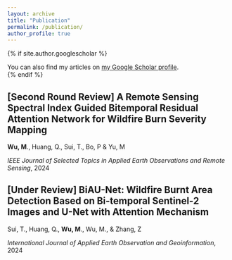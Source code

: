 ```yaml
---
layout: archive
title: "Publication"
permalink: /publication/
author_profile: true
---
```


{% if site.author.googlescholar %}
  <div class="wordwrap">You can also find my articles on <a href="{{site.author.googlescholar}}">my Google Scholar profile</a>.</div>
{% endif %}

## [Second Round Review] A Remote Sensing Spectral Index Guided Bitemporal Residual Attention Network for Wildfire Burn Severity Mapping

**Wu, M**., Huang, Q., Sui, T., Bo, P & Yu, M

*IEEE Journal of Selected Topics in Applied Earth Observations and Remote Sensing*, 2024

## [Under Review] BiAU-Net: Wildfire Burnt Area Detection Based on Bi-temporal Sentinel-2 Images and U-Net with Attention Mechanism

Sui, T., Huang, Q., **Wu, M**., Wu, M., & Zhang, Z

*International Journal of Applied Earth Observation and Geoinformation*, 2024